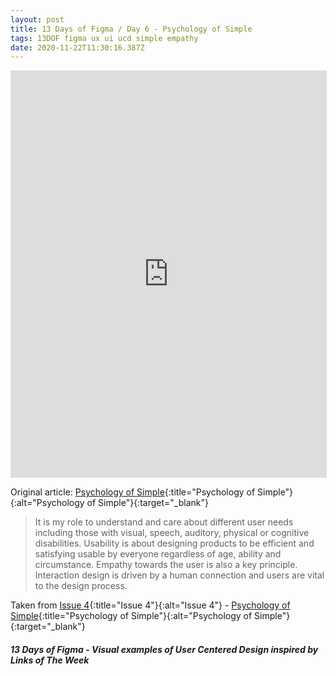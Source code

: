 ```yaml
---
layout: post
title: 13 Days of Figma / Day 6 - Psychology of Simple
tags: 13DOF figma ux ui ucd simple empathy
date: 2020-11-22T11:30:16.387Z
---
```

<iframe style="border: 1px solid rgba(0, 0, 0, 0.1);" width="100%" height="650" src="https://www.figma.com/embed?embed_host=share&url=https%3A%2F%2Fwww.figma.com%2Fproto%2FApcddxSYMThI0SN1ubuLJz%2F13-Days-of-Figma-Day-6%3Fnode-id%3D1%253A148%26viewport%3D83%252C36%252C1%26scaling%3Dmin-zoom" allowfullscreen></iframe>

Original article: [Psychology of Simple](https://thenextweb.com/dd/2015/05/31/the-psychology-of-simple/){:title="Psychology of Simple"}{:alt="Psychology of Simple"}{:target="_blank"}

> It is my role to understand and care about different user needs including those with visual, speech, auditory, physical or cognitive disabilities. Usability is about designing products to be efficient and satisfying usable by everyone regardless of age, ability and circumstance. Empathy towards the user is also a key principle. Interaction design is driven by a human connection and users are vital to the design process.

Taken from [Issue 4](/issue-4-10-march-2016/){:title="Issue 4"}{:alt="Issue 4"} - [Psychology of Simple](https://thenextweb.com/dd/2015/05/31/the-psychology-of-simple/){:title="Psychology of Simple"}{:alt="Psychology of Simple"}{:target="_blank"}

##### 13 Days of Figma - Visual examples of User Centered Design inspired by Links of The Week

